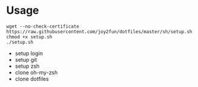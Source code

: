 Usage
========
```
wget --no-check-certificate https://raw.githubusercontent.com/joy2fun/dotfiles/master/sh/setup.sh
chmod +x setup.sh
./setup.sh
```

- setup login
- setup git
- setup zsh
- clone oh-my-zsh
- clone dotfiles

